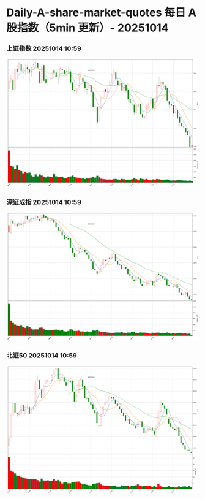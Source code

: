 
# Daily-A-share-market-quotes 每日 A 股指数（5min 更新）- 20251014

### 上证指数 20251014 10:59
![](./fig/2025/10/20251014-sh000001.png)

### 深证成指 20251014 10:59
![](./fig/2025/10/20251014-sz399001.png)

### 北证50 20251014 10:59
![](./fig/2025/10/20251014-bj899050.png)
